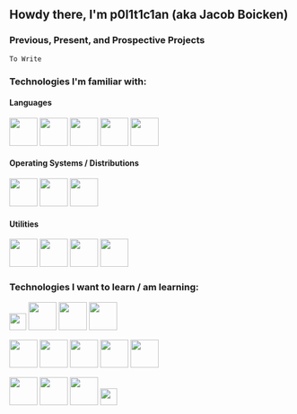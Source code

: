 ## Howdy there, I'm p0l1t1c1an (aka Jacob Boicken)

### Previous, Present, and Prospective Projects

`To Write`

### Technologies I'm familiar with:
#### Languages
<div>
  
  [<img src="https://upload.wikimedia.org/wikipedia/commons/d/d5/Rust_programming_language_black_logo.svg" width="50px" />][rust]
  [<img src="https://upload.wikimedia.org/wikipedia/commons/archive/3/35/20190417225046%21The_C_Programming_Language_logo.svg" width="50px" />][c]
  [<img src="https://upload.wikimedia.org/wikipedia/commons/1/18/ISO_C%2B%2B_Logo.svg" height="50px" />][cpp]
  [<img src="https://upload.wikimedia.org/wikipedia/commons/c/c3/Python-logo-notext.svg" width="50px" />][python]
  [<img src="https://image.flaticon.com/icons/svg/226/226777.svg" width="50px" />][java]

</div>
  
#### Operating Systems / Distributions
<div>
  
  [<img src="https://upload.wikimedia.org/wikipedia/commons/c/c2/Font_Awesome_5_brands_freebsd.svg" width="50px" />][free]
  [<img src="https://dominicm.com/wp-content/uploads/2015/11/arch-linux.png" width="50px" />][arch]
  [<img src="https://upload.wikimedia.org/wikipedia/commons/1/16/Ubuntu_and_Ubuntu_Server_Icon.png" width="50px" />][ubuntu]

</div>

#### Utilities
<div>
  
  [<img src="https://upload.wikimedia.org/wikipedia/commons/4/4a/Vim_gloss_128.png" width="50px" />][vim]
  [<img src="https://upload.wikimedia.org/wikipedia/commons/3/3f/Git_icon.svg" width="50px" />][git]
  [<img src="https://upload.wikimedia.org/wikipedia/commons/d/df/Wireshark_icon.svg" width="50px" />][wire]
  [<img src="https://nmap.org/images/nmap-logo-64px.svg" height="50px" />][nmap]

</div>

### Technologies I want to learn / am learning:
<div>
  
  [<img src="https://upload.wikimedia.org/wikipedia/commons/0/05/Go_Logo_Blue.svg" height="30px" />][go]
  [<img src="https://i.pinimg.com/236x/5b/26/f8/5b26f83351937031dd12f1b3743f712e.jpg" width="50px" />][asm]
  [<img src="https://upload.wikimedia.org/wikipedia/commons/5/51/Mysql.svg" width="50px" />][sql]
  [<img src="https://upload.wikimedia.org/wikipedia/commons/1/1c/Haskell-Logo.svg" width="50px" />][haskell]

  [<img src="https://static.redhat.com/libs/redhat/brand-assets/latest/corp/logo--hat-only.svg" width="50px" />][red]
  [<img src="https://static.ixsystems.co/uploads/2016/04/freenas_shark-150x150.png" width="50px" />][nas]
  [<img src="https://upload.wikimedia.org/wikipedia/commons/4/4b/Kali_Linux_2.0_wordmark.svg" width="50px" />][kali]
  [<img src="https://upload.wikimedia.org/wikipedia/en/8/89/IllumosPhoenixRGB.png" width="50px" />][illumos]
  [<img src="https://upload.wikimedia.org/wikipedia/commons/4/4c/Puffy_mascot_openbsd.gif" width="50px" />][openbsd]

  [<img src="https://www.docker.com/sites/default/files/d8/styles/role_icon/public/2019-07/Moby-logo.png?itok=sYH_JEaJ" width="50px" />][docker]
  [<img src="https://infosecaddicts.com/wp-content/uploads/2017/07/john.png" width="50px" />][john]
  [<img src="https://bhyvecon.org/bhyve.png" width="50px" />][bhyve]
  [<img src="https://upload.wikimedia.org/wikipedia/commons/7/70/Kvmbanner-logo2_1.png" height="30px" />][kvm]
</div>


<!-- What I know -->
[rust]: https://rust-lang.org
[c]: https://clang.llvm.org/
[cpp]: https://www.cplusplus.com/
[python]: https://python.org
[java]: https://openjdk.java.net/

[free]: https://www.freebsd.org/
[arch]: https://www.archlinux.org/
[ubuntu]: https://ubuntu.com/

[vim]: http://www.vim.org
[git]: https://git-scm.org
[wire]: https://www.wireshark.org/
[nmap]: https://nmap.org/


<!-- What I want to know -->
[asm]: https://en.wikipedia.org/wiki/Assembly_language
[go]: https://golang.org/
[sql]: https://en.wikipedia.org/wiki/SQL
[haskell]: https://haskell.org/

[red]: https://www.redhat.com/en
[nas]: https://www.freenas.org/
[kali]: https://www.kali.org/
[illumos]: https://www.illumos.org/
[openbsd]: https://www.openbsd.org/

[docker]: https://docker.com
[john]: https://github.com/magnumripper/JohnTheRipper
[bhyve]: https://bhyve.org/
[kvm]: https://www.linux-kvm.org
